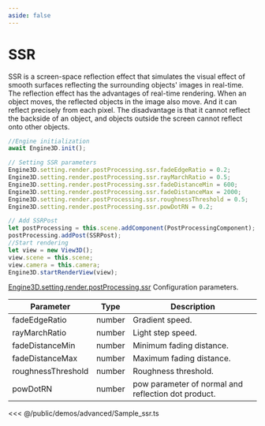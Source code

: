```yaml
---
aside: false
---
```

# SSR
SSR is a screen-space reflection effect that simulates the visual effect of smooth surfaces reflecting the surrounding objects' images in real-time. The reflection effect has the advantages of real-time rendering. When an object moves, the reflected objects in the image also move. And it can reflect precisely from each pixel. The disadvantage is that it cannot reflect the backside of an object, and objects outside the screen cannot reflect onto other objects.

```ts
//Engine initialization
await Engine3D.init();

// Setting SSR parameters
Engine3D.setting.render.postProcessing.ssr.fadeEdgeRatio = 0.2;
Engine3D.setting.render.postProcessing.ssr.rayMarchRatio = 0.5;
Engine3D.setting.render.postProcessing.ssr.fadeDistanceMin = 600;
Engine3D.setting.render.postProcessing.ssr.fadeDistanceMax = 2000;
Engine3D.setting.render.postProcessing.ssr.roughnessThreshold = 0.5;
Engine3D.setting.render.postProcessing.ssr.powDotRN = 0.2;

// Add SSRPost
let postProcessing = this.scene.addComponent(PostProcessingComponent);
postProcessing.addPost(SSRPost);
//Start rendering
let view = new View3D();
view.scene = this.scene;
view.camera = this.camera;
Engine3D.startRenderView(view);
```

[Engine3D.setting.render.postProcessing.ssr](../../api/types/SSRSetting.md) Configuration parameters.

| Parameter | Type	 | Description |
| --- | --- | --- |
| fadeEdgeRatio | number | Gradient speed.|
| rayMarchRatio | number | 	Light step speed.|
| fadeDistanceMin | number | Minimum fading distance.|
| fadeDistanceMax | number | 	Maximum fading distance.|
| roughnessThreshold | number | Roughness threshold.|
| powDotRN | number | pow parameter of normal and reflection dot product.|

<Demo src="/demos/advanced/Sample_ssr.ts"></Demo>

<<< @/public/demos/advanced/Sample_ssr.ts